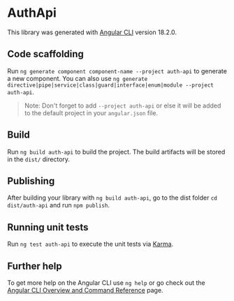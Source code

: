 # AuthApi

This library was generated with [Angular CLI](https://github.com/angular/angular-cli) version 18.2.0.

## Code scaffolding

Run `ng generate component component-name --project auth-api` to generate a new component. You can also use `ng generate directive|pipe|service|class|guard|interface|enum|module --project auth-api`.
> Note: Don't forget to add `--project auth-api` or else it will be added to the default project in your `angular.json` file. 

## Build

Run `ng build auth-api` to build the project. The build artifacts will be stored in the `dist/` directory.

## Publishing

After building your library with `ng build auth-api`, go to the dist folder `cd dist/auth-api` and run `npm publish`.

## Running unit tests

Run `ng test auth-api` to execute the unit tests via [Karma](https://karma-runner.github.io).

## Further help

To get more help on the Angular CLI use `ng help` or go check out the [Angular CLI Overview and Command Reference](https://angular.dev/tools/cli) page.
